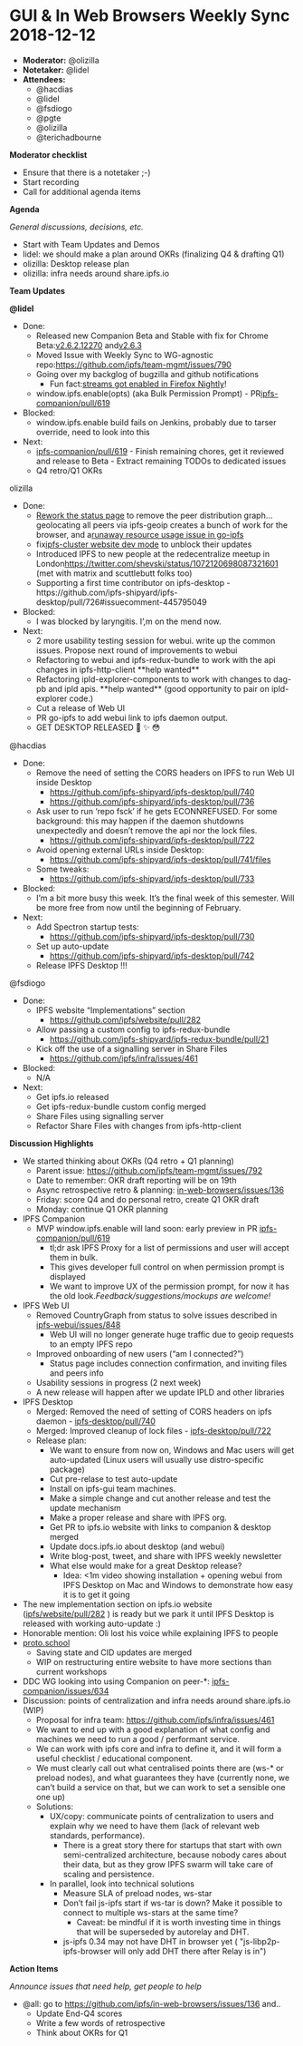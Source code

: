# GUI & In Web Browsers Weekly Sync 2018-12-12

-   **Moderator:** @olizilla
-   **Notetaker:** @lidel
-   **Attendees:**
    -   @hacdias
    -   @lidel
    -   @fsdiogo
    -   @pgte
    -   @olizilla
    -   @terichadbourne

  


**Moderator checklist**

-   Ensure that there is a notetaker ;-)
-   Start recording
-   Call for additional agenda items

  


**Agenda**

_General discussions, decisions, etc._

-   Start with Team Updates and Demos
-   lidel: we should make a plan around OKRs (finalizing Q4 & drafting Q1)
-   olizilla: Desktop release plan
-   olizilla: infra needs around share.ipfs.io

  


**Team Updates**

**@lidel**
-   Done:
    -   Released new Companion Beta and Stable with fix for Chrome Beta:[v2.6.2.12270](https://github.com/ipfs-shipyard/ipfs-companion/releases/tag/v2.6.2.12270) and[v2.6.3](https://github.com/ipfs-shipyard/ipfs-companion/releases/tag/v2.6.3) 
    -   Moved Issue with Weekly Sync to WG-agnostic repo:<https://github.com/ipfs/team-mgmt/issues/790> 
    -   Going over my backglog of bugzilla and github notifications
        -   Fun fact:[streams got enabled in Firefox Nightly](https://github.com/ipfs/js-ipfs-http-client/issues/848#issuecomment-445566344)!
    -   window.ipfs.enable(opts) (aka Bulk Permission Prompt) - PR[ipfs-companion/pull/619](https://github.com/ipfs-shipyard/ipfs-companion/pull/619) 
-   Blocked:
    -   window.ipfs.enable build fails on Jenkins, probably due to tarser override, need to look into this
-   Next:
    -    [ipfs-companion/pull/619](https://github.com/ipfs-shipyard/ipfs-companion/pull/619) 
        -   Finish remaining chores, get it reviewed and release to Beta
        -   Extract remaining TODOs to dedicated issues
    -   Q4 retro/Q1 OKRs

olizilla

-   Done:
    -   [Rework the status page](https://github.com/ipfs-shipyard/ipfs-webui/pull/902) to remove the peer distribution graph… geolocating all peers via ipfs-geoip creates a bunch of work for the browser, and a[runaway resource usage issue in go-ipfs](https://github.com/ipfs/go-ipfs/issues/5613)
    -   fix[ipfs-cluster website dev mode](https://github.com/ipfs/ipfs-cluster-website/pull/45) to unblock their updates
    -   Introduced IPFS to new people at the redecentralize meetup in London<https://twitter.com/shevski/status/1072120698087321601> (met with matrix and scuttlebutt folks too)
    -   Supporting a first time contributor on ipfs-desktop - https&#x3A;//github.com/ipfs-shipyard/ipfs-desktop/pull/726#issuecomment-445795049
-   Blocked:
    -   I was blocked by laryngitis. I’,m on the mend now.
-   Next:
    -   2 more usability testing session for webui. write up the common issues. Propose next round of improvements to webui
    -   Refactoring to webui and ipfs-redux-bundle to work with the api changes in ipfs-http-client \*\*help wanted\*\*
    -   Refactoring ipld-explorer-components to work with changes to dag-pb and ipld apis. \*\*help wanted\*\* (good opportunity to pair on ipld-explorer code.)
    -   Cut a release of Web UI
    -   PR go-ipfs to add webui link to ipfs daemon output.
    -   GET DESKTOP RELEASED 🚢 ✨ 😳

@hacdias
-   Done:
    -   Remove the need of setting the CORS headers on IPFS to run Web UI inside Desktop
        -   <https://github.com/ipfs-shipyard/ipfs-desktop/pull/740>
        -   <https://github.com/ipfs-shipyard/ipfs-desktop/pull/736>
    -   Ask user to run ‘repo fsck’ if he gets ECONNREFUSED. For some background: this may happen if the daemon shutdowns unexpectedly and doesn’t remove the api nor the lock files.
        -   <https://github.com/ipfs-shipyard/ipfs-desktop/pull/722>
    -   Avoid opening external URLs inside Desktop:
        -   <https://github.com/ipfs-shipyard/ipfs-desktop/pull/741/files>
    -   Some tweaks:
        -   <https://github.com/ipfs-shipyard/ipfs-desktop/pull/733>
-   Blocked:
    -   I’m a bit more busy this week. It’s the final week of this semester. Will be more free from now until the beginning of February.
-   Next:
    -   Add Spectron startup tests:
        -   <https://github.com/ipfs-shipyard/ipfs-desktop/pull/730>
    -   Set up auto-update
        -   <https://github.com/ipfs-shipyard/ipfs-desktop/pull/742>
    -   Release IPFS Desktop !!!
 

@fsdiogo

-   Done:
    -   IPFS website “Implementations” section
        -   <https://github.com/ipfs/website/pull/282>
    -   Allow passing a custom config to ipfs-redux-bundle
        -   <https://github.com/ipfs-shipyard/ipfs-redux-bundle/pull/21>
    -   Kick off the use of a signalling server in Share Files
        -   <https://github.com/ipfs/infra/issues/461>
-   Blocked:
    -   N/A
-   Next:
    -   Get ipfs.io released
    -   Get ipfs-redux-bundle custom config merged
    -   Share Files using signalling server
    -   Refactor Share Files with changes from ipfs-http-client

  


**Discussion Highlights**

-   We started thinking about OKRs (Q4 retro + Q1 planning)
    -   Parent issue: <https://github.com/ipfs/team-mgmt/issues/792> 
    -   Date to remember: OKR draft reporting will be on 19th
    -   Async retrospective retro & planning: [in-web-browsers/issues/136](https://github.com/ipfs/in-web-browsers/issues/136) 
    -   Friday: score Q4 and do personal retro, create Q1 OKR draft
    -   Monday: continue Q1 OKR planning
-   IPFS Companion
    -   MVP window.ipfs.enable will land soon: early preview in PR [ipfs-companion/pull/619](https://github.com/ipfs-shipyard/ipfs-companion/pull/619) 
        -   tl;dr ask IPFS Proxy for a list of permissions and user will accept them in bulk.
        -   This gives developer full control on when permission prompt is displayed
        -   We want to improve UX of the permission prompt, for now it has the old look._Feedback/suggestions/mockups are welcome!_
-   IPFS Web UI
    -   Removed CountryGraph from status to solve issues described in [ipfs-webui/issues/848](https://github.com/ipfs-shipyard/ipfs-webui/issues/848) 
        -   Web UI will no longer generate huge traffic due to geoip requests to an empty IPFS repo
    -   Improved onboarding of new users (“am I connected?”)
        -   Status page includes connection confirmation, and inviting files and peers info
    -   Usability sessions in progress (2 next week)
    -   A new release will happen after we update IPLD and other libraries
-   IPFS Desktop
    -   Merged: Removed the need of setting of CORS headers on ipfs daemon - [ipfs-desktop/pull/740](https://github.com/ipfs-shipyard/ipfs-desktop/pull/740) 
    -   Merged: Improved cleanup of lock files - [ipfs-desktop/pull/722](https://github.com/ipfs-shipyard/ipfs-desktop/pull/722)
    -   Release plan:
        -   We want to ensure from now on, Windows and Mac users will get auto-updated (Linux users will usually use distro-specific package)
        -   Cut pre-relase to test auto-update
        -   Install on ipfs-gui team machines.
        -   Make a simple change and cut another release and test the update mechanism
        -   Make a proper release and share with IPFS org.
        -   Get PR to ipfs.io website with links to companion & desktop merged
        -   Update docs.ipfs.io about desktop (and webui)
        -   Write blog-post, tweet, and share with IPFS weekly newsletter
        -   What else would make for a great Desktop release?
            -   Idea: &lt;1m video showing installation + opening webui from IPFS Desktop on Mac and Windows to demonstrate how easy it is to get it going
-   The new implementation section on ipfs.io website ([ipfs/website/pull/282](https://github.com/ipfs/website/pull/282) ) is ready but we park it until IPFS Desktop is released with working auto-update :)
-   Honorable mention: Oli lost his voice while explaining IPFS to people
-   [proto.school](https://proto.school) 
    -   Saving state and CID updates are merged
    -   WIP on restructuring entire website to have more sections than current workshops
-   DDC WG looking into using Companion on peer-\*: [ipfs-companion/issues/634](https://github.com/ipfs-shipyard/ipfs-companion/issues/634)
-   Discussion: points of centralization and infra needs around share.ipfs.io (WIP)
    -   Proposal for infra team: <https://github.com/ipfs/infra/issues/461> 
    -   We want to end up with a good explanation of what config and machines we need to run a good / performant service.
    -   We can work with ipfs core and infra to define it, and it will form a useful checklist / educational component.
    -   We must clearly call out what centralised points there are (ws-\* or preload nodes), and what guarantees they have (currently none, we can’t build a service on that, but we can work to set a sensible one one up)
    -   Solutions:
        -   UX/copy: communicate points of centralization to users and explain why we need to have them (lack of relevant web standards, performance).
            -   There is a great story there for startups that start with own semi-centralized architecture, because nobody cares about their data, but as they grow IPFS swarm will take care of scaling and persistence.
        -   In parallel, look into technical solutions
            -   Measure SLA of preload nodes, ws-star
            -   Don’t fail js-ipfs start if ws-tar is down? Make it possible to connect to multiple ws-stars at the same time?
                -   Caveat: be mindful if it is worth investing time in things that will be superseded by autorelay and DHT.
            -   js-ipfs 0.34 may not have DHT in browser yet ( "js-libp2p-ipfs-browser will only add DHT there after Relay is in")
 


**Action Items**

_Announce issues that need help, get people to help_

-   @all: go to <https://github.com/ipfs/in-web-browsers/issues/136> and..
    -   Update End-Q4 scores
    -   Write a few words of retrospective
    -   Think about OKRs for Q1
